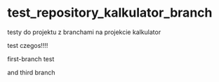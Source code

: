 # test\_repository\_kalkulator\_branch

testy do projektu z branchami na projekcie kalkulator



test czegos!!!!



first-branch test

and third branch

